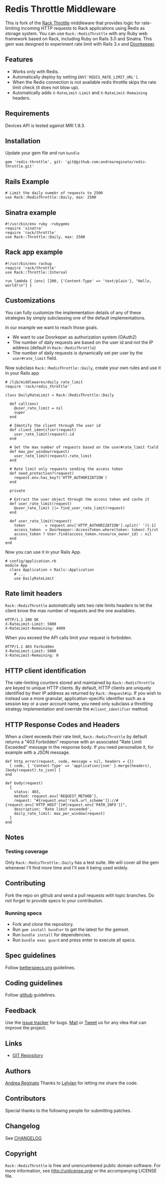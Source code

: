 # Redis Throttle Middleware

This is fork of the [Rack Throttle](http://github.com/datagraph/rack-throttle) middleware
that provides logic for rate-limiting incoming HTTP requests to Rack applications using
Redis as storage system. You can use `Rack::RedisThrottle` with any Ruby web framework based
on Rack, including Ruby on Rails 3.0 and Sinatra. This gem was designed to experiment rate 
limit with Rails 3.x and [Doorkeeper](https://github.com/applicake/doorkeeper/).

## Features

* Works only with Redis.
* Automatically deploy by setting `ENV['REDIS_RATE_LIMIT_URL']`.
* When the Redis connection is not available redis throttle skips the rate limit check (it does not blow up).
* Automatically adds `X-RateLimit-Limit` and `X-RateLimit-Remaining` headers.


## Requirements

Devices API is tested against MRI 1.9.3.


## Installation

Update your gem file and run `bundle`

    gem 'redis-throttle', git: 'git@github.com:andreareginato/redis-throttle.git'


## Rails Example

    # Limit the daily numebr of requests to 2500
    use Rack::RedisThrottle::Daily, max: 2500

## Sinatra example 
    
    #!/usr/bin/env ruby -rubygems
    require 'sinatra'
    require 'rack/throttle'
    use Rack::Throttle::Daily, max: 2500
    
    
## Rack app example 
    
    #!/usr/bin/env rackup
    require 'rack/throttle'
    use Rack::Throttle::Interval

    run lambda { |env| [200, {'Content-Type' => 'text/plain'}, "Hello, world!\n"] }


## Customizations

You can fully customize the implementation details of any of these strategies
by simply subclassing one of the default implementations. 

In our example we want to reach those goals.

* We want to use Doorkeper as authorization system (OAuth2)
* The number of daily requests are based on the user id and not the IP
  address (default in `Rack::RedisThrottle`)
* The number of daily requests is dynamically set per user by the
  `user#rate_limit` field.

Now subclass `Rack::RedisThrottle::Daily`, create your own rules and use it in your Rails app

    # /lib/middlewares/daily_rate_limit
    require 'rack/redis_throttle'

    class DailyRateLimit < Rack::RedisThrottle::Daily
    
      def call(env)
        @user_rate_limit = nil
        super
      end
    
      # Identify the client through the user id
      def client_identifier(request)
        user_rate_limit(request).id
      end
    
      # Set the max number of requests based on the user#rate_limit field
      def max_per_window(request)
        user_rate_limit(request).rate_limit
      end
    
      # Rate limit only requests sending the access token
      def need_protection?(request)
        request.env.has_key?('HTTP_AUTHORIZATION')
      end
    
      private
    
      # Extract the user object through the access token and cache it
      def user_rate_limit(request)
        @user_rate_limit ||= find_user_rate_limit(request)
      end
    
      def user_rate_limit(request)
        token         = request.env['HTTP_AUTHORIZATION'].split(' ')[-1]
        access_token  = Doorkeeper::AccessToken.where(token: token).first
        access_token ? User.find(access_token.resource_owner_id) : nil
      end
    end

Now you can use it in your Rails App.

    # config/application.rb
    module App
      class Application < Rails::Application
        # ...
        use DailyRateLimit


## Rate limit headers

`Rack::RedisThrottle` automatically sets two rate limits headers to let the 
client know the max number of requests and the one availables.

    HTTP/1.1 200 OK
    X-RateLimit-Limit: 5000
    X-RateLimit-Remaining: 4999

When you exceed the API calls limit your request is forbidden.

    HTTP/1.1 403 Forbidden
    X-RateLimit-Limit: 5000
    X-RateLimit-Remaining: 0


## HTTP client identification

The rate-limiting counters stored and maintained by `Rack::RedisThrottle` are
keyed to unique HTTP clients. By default, HTTP clients are uniquely identified
by their IP address as returned by `Rack::Request#ip`. If you wish to instead
use a more granular, application-specific identifier such as a session key or
a user account name, you need only subclass a throttling strategy implementation
and override the `#client_identifier` method.


## HTTP Response Codes and Headers

When a client exceeds their rate limit, `Rack::RedisThrottle` by default returns
a "403 Forbidden" response with an associated "Rate Limit Exceeded" message
in the response body. If you need personalize it, for example with a
JSON message.


    def http_error(request, code, message = nil, headers = {})
      [ code, { 'Content-Type' => 'application/json' }.merge(headers), [body(request).to_json] ]
    end

    def body(request)
      {
        status: 403,
        method: request.env['REQUEST_METHOD'],
        request: "#{request.env['rack.url_scheme']}://#{request.env['HTTP_HOST']}#{request.env['PATH_INFO']}",
        description: 'Rate limit exceeded',
        daily_rate_limit: max_per_window(request)
      }
    end


## Notes

### Testing coverage

Only `Rack::RedisThrottle::Daily` has a test suite. We will cover all
the gem whenever I'll find more time and I'll see it being used widely.


## Contributing

Fork the repo on github and send a pull requests with topic branches. Do not forget to
provide specs to your contribution.


### Running specs

* Fork and clone the repository.
* Run `gem install bundler` to get the latest for the gemset.
* Run `bundle install` for dependencies.
* Run `bundle exec guard` and press enter to execute all specs.


## Spec guidelines

Follow [betterspecs.org](http://betterspecs.org) guidelines.


## Coding guidelines

Follow [github](https://github.com/styleguide/) guidelines.


## Feedback

Use the [issue tracker](https://github.com/andreareginato/redis-throttle/issues) for bugs.
[Mail](mailto:andrea.reginato@gmail.com) or [Tweet](http://twitter.com/andreareginato)
us for any idea that can improve the project.


## Links

* [GIT Repository](https://github.com/andreareginato/redis-throttle)


## Authors

[Andrea Reginato](http://twitter.com/andreareginato)
Thanks to [Lelylan](http://lelylan.com) for letting me share the code.


## Contributors

Special thanks to the following people for submitting patches.


## Changelog

See [CHANGELOG](devices/blob/master/CHANGELOG.md)


## Copyright

`Rack::RedisThrottle` is free and unencumbered public domain software. For more
information, see <http://unlicense.org/> or the accompanying LICENSE file.

